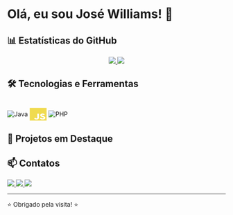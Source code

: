 # Olá, eu sou José Williams! 👋

<!--## Sobre mim -->
<!-- Adicionar breve descrição -->

## 📊 Estatísticas do GitHub

<div align="center">
  <a href="https://github.com/JooWilliams">
    <img height=150em src="https://github-readme-stats.vercel.app/api?username=JooWilliams&show_icons=true&theme=github_dark&include_all_commits=true&count_private=true" />
  </a>
  <a href="https://github.com/JooWilliams">
    <img height=150em src="https://github-readme-stats.vercel.app/api/top-langs?username=JooWilliams&langs_count=8&card_width=310&theme=github_dark&layout=compact" />
  </a>
</div>

## 🛠️ Tecnologias e Ferramentas

<div style="display: inline_block"><br>
  <img align="center" alt="Java" height="30" width="40" src="https://cdn.jsdelivr.net/gh/devicons/devicon@latest/icons/java/java-original.svg"/>
  <img align="center" alt="JavaScript" height="30" width="40" src="https://raw.githubusercontent.com/devicons/devicon/master/icons/javascript/javascript-plain.svg">
  <img align="center" alt="PHP" height="30" width="40" src="https://cdn.jsdelivr.net/gh/devicons/devicon@latest/icons/php/php-original.svg" />
  <!-- <img align="center" alt="Python" height="30" width="40" src="https://cdn.jsdelivr.net/gh/devicons/devicon@latest/icons/python/python-original.svg" /> -->
</div>

## 🚀 Projetos em Destaque

<!-- 
listar os projetos:

[![Nome do Projeto](https://github-readme-stats.vercel.app/api/pin/?username=JooWilliams&repo=nome-do-repo&theme=github_dark)](https://github.com/JooWilliams/nome-do-repo)
-->

## 📫 Contatos

<div> 
  <a href="https://www.youtube.com/channel/UC_d9gI7GCanE5Wzohi_vQOQ" target="_blank">
    <img src="https://img.shields.io/badge/YouTube-FF0000?style=for-the-badge&logo=youtube&logoColor=white" target="_blank">
  </a>
  <a href="https://www.instagram.com/joo.williams_/?igsh=OHo3bWQxYWhqamsy" target="_blank">
    <img src="https://img.shields.io/badge/-Instagram-%23E4405F?style=for-the-badge&logo=instagram&logoColor=white" target="_blank">
  </a>
  <a href="https://www.linkedin.com/in/jos%C3%A9-williams-7b4ba8276" target="_blank">
    <img src="https://img.shields.io/badge/-LinkedIn-%230077B5?style=for-the-badge&logo=linkedin&logoColor=white" target="_blank">
  </a>
</div>

---

⭐ Obrigado pela visita! ⭐
